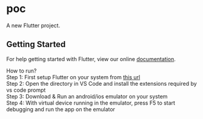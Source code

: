 # poc

A new Flutter project.

## Getting Started

For help getting started with Flutter, view our online
[documentation](https://flutter.io/).

How to run?<br />
Step 1: First setup Flutter on your system from [this url](https://flutter.io/docs/get-started/install)<br />
Step 2: Open the directory in VS Code and install the extensions required by vs code prompt<br />
Step 3: Download & Run an android/ios emulator on your system<br />
Step 4: With virtual device running in the emulator, press F5 to start debugging and run the app on the emulator